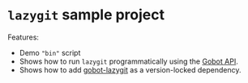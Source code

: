 # `lazygit` sample project

Features:

- Demo `"bin"` script
- Shows how to run `lazygit` programmatically using the [Gobot API](https://github.com/benallfree/gobot/tree/v1.0.0-alpha.29/docs/readme.md).
- Shows how to add [gobot-lazygit](https://www.npmjs.com/package/gobot-lazygit) as a version-locked dependency.
